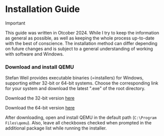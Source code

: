# Installation Guide

> [!IMPORTANT]
> This guide was written in Otcober 2024. While I try to keep the information as general as possible, as well as keeping the whole process up-to-date with the best of conscience. The installation method can differ depending on future changes and is subject to a general understanding of working with software and Windows. 

### Download and install QEMU

Stefan Weil provides executable binaries (=installers) for Windows, supporting either 32-bit or 64-bit systems. Choose the corresponding link for your system and download the latest ".exe" of the root directory.

Download the 32-bit version [here](https://qemu.weilnetz.de/w32/)

Download the 64-bit version [here](https://qemu.weilnetz.de/w64/)

After downloading, open and install QEMU in the default path (```C:\Program Files\qemu```). Also, leave all checkboxes checked when prompted in the additional package list while running the installer. 


